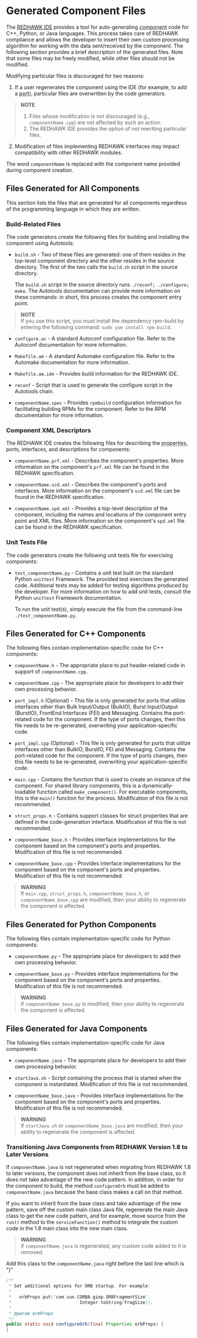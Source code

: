 # Generated Component Files

The [REDHAWK IDE](../ide/_index.html) provides a tool for auto-generating <abbr title="See Glossary.">component</abbr> code for C++, Python, or Java languages. This process takes care of REDHAWK compliance and allows the developer to insert their own custom processing algorithm for working with the data sent/received by the component. The following section provides a brief description of the generated files. Note that some files may be freely modified, while other files should not be modified.

Modifying particular files is discouraged for two reasons:

1.  If a user regenerates the component using the IDE (for example, to add a <abbr title="See Glossary.">port</abbr>), particular files are overwritten by the code generators.

> **NOTE**  
> 1. Files whose modification is not discouraged (e.g., `componentName.cpp`) are not affected by such an action.  
> 2. The REDHAWK IDE provides the option of not rewriting particular files.

2.  Modification of files implementing REDHAWK interfaces may impact compatibility with other REDHAWK modules.

The word `componentName` is replaced with the component name provided during component creation.

## Files Generated for All Components

This section lists the files that are generated for all components regardless of the programming language in which they are written.

### Build-Related Files

The code generators create the following files for building and installing the component using Autotools:

  - `build.sh` - Two of these files are generated: one of them resides in the top-level component directory and the other resides in the source directory. The first of the two calls the `build.sh` script in the source directory.

    The `build.sh` script in the source directory runs `./reconf; ./configure; make`. The Autotools documentation can provide more information on these commands: in short, this process creates the component entry point.

> **NOTE**  
> If you use this script, you must install the dependency rpm-build by entering the following command: `sudo yum install rpm-build`.  

  - `configure.ac` - A standard Autoconf configuration file. Refer to the Autoconf documentation for more information.

  - `Makefile.am` - A standard Automake configuration file. Refer to the Automake documentation for more information.

  - `Makefile.am.ide` - Provides build information for the REDHAWK IDE.

  - `reconf` - Script that is used to generate the configure script in the Autotools chain.

  - `componentName.spec` - Provides `rpmbuild` configuration information for facilitating building RPMs for the component. Refer to the RPM documentation for more information.

### Component XML Descriptors

The REDHAWK IDE creates the following files for describing the <abbr title="See Glossary.">properties</abbr>, ports, interfaces, and descriptions for components:

  - `componentName.prf.xml` - Describes the component's properties. More information on the component's `prf.xml` file can be found in the REDHAWK specification.

  - `componentName.scd.xml` - Describes the component's ports and interfaces. More information on the component's `scd.xml` file can be found in the REDHAWK specification.

  - `componentName.spd.xml` - Provides a top-level description of the component, including the names and locations of the component entry point and XML files. More information on the component's `spd.xml` file can be found in the REDHAWK specification.

### Unit Tests File

The code generators create the following unit tests file for exercising components:

  - `test_componentName.py` - Contains a unit test built on the standard Python `unittest` Framework. The provided test exercises the generated code. Additional tests may be added for testing algorithms produced by the developer. For more information on how to add unit tests, consult the Python `unittest` Framework documentation.

    To run the unit test(s), simply execute the file from the command-line `./test_componentName.py`.

## Files Generated for C++ Components

The following files contain implementation-specific code for C++ components:

  - `componentName.h` - The appropriate place to put header-related code in support of `componentName.cpp`.

  - `componentName.cpp` - The appropriate place for developers to add their own processing behavior.

  - `port_impl.h` (Optional) - This file is only generated for ports that utilize interfaces other than Bulk Input/Output (BulkIO), Burst Input/Output (BurstIO), FrontEnd Interfaces (FEI) and Messaging. Contains the port-related code for the component. If the type of ports changes, then this file needs to be re-generated, overwriting your application-specific code.

  - `port_impl.cpp` (Optional) - This file is only generated for ports that utilize interfaces other than BulkIO, BurstIO, FEI and Messaging. Contains the port-related code for the component. If the type of ports changes, then this file needs to be re-generated, overwriting your application-specific code.

  - `main.cpp` - Contains the function that is used to create an instance of the component. For shared library components, this is a dynamically-loadable function called `make_component()`. For executable components, this is the `main()` function for the process. Modification of this file is not recommended.

  - `struct_props.h` - Contains support classes for struct properties that are defined in the code-generation interface. Modification of this file is not recommended.

  - `componentName_base.h` - Provides interface implementations for the component based on the component's ports and properties. Modification of this file is not recommended.

  - `componentName_base.cpp` - Provides interface implementations for the component based on the component's ports and properties. Modification of this file is not recommended.


> **WARNING**  
> If `main.cpp`, `struct_props.h`, `componentName_base.h`, or `componentName_base.cpp` are modified, then your ability to regenerate the component is affected.  

## Files Generated for Python Components

The following files contain implementation-specific code for Python components:

  - `componentName.py` - The appropriate place for developers to add their own processing behavior.

  - `componentName_base.py` - Provides interface implementations for the component based on the component's ports and properties. Modification of this file is not recommended.


> **WARNING**  
> If `componentName_base.py` is modified, then your ability to regenerate the component is affected.  

## Files Generated for Java Components

The following files contain implementation-specific code for Java components:

  - `componentName.java` - The appropriate place for developers to add their own processing behavior.

  - `startJava.sh` - Script containing the process that is started when the component is instantiated. Modification of this file is not recommended.

  - `componentName_base.java` - Provides interface implementations for the component based on the component's ports and properties. Modification of this file is not recommended.


> **WARNING**  
> If `startJava.sh` or `componentName_base.java`  are modified, then your ability to regenerate the component is affected.  

### Transitioning Java Components from REDHAWK Version 1.8 to Later Versions

If `componentName.java` is not regenerated when migrating from REDHAWK 1.8 to later versions, the component does not inherit from the base class, so it does not take advantage of the new code pattern. In addition, in order for the component to build, the method `configureOrb` must be added to `componentName.java` because the base class makes a call on that method.

If you want to inherit from the base class and take advantage of the new pattern, save off the custom main class Java file, regenerate the main Java class to get the new code pattern, and for example, move source from the `run()` method to the `serviceFunction()` method to integrate the custom code in the 1.8 main class into the new main class.


> **WARNING**  
> If `componentName.java` is regenerated, any custom code added to it is removed.  

Add this class to the `componentName.java` right before the last line which is "}"

```Java
/**
 * Set additional options for ORB startup. For example:
 *
 *   orbProps.put("com.sun.CORBA.giop.ORBFragmentSize",
 *                          Integer.toString(fragSize));
 *
 * @param orbProps
 */
public static void configureOrb(final Properties orbProps) {
}
```
